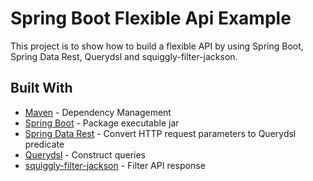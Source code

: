 # Spring Boot Flexible Api Example

This project is to show how to build a flexible API by using Spring Boot, Spring Data Rest, Querydsl and squiggly-filter-jackson.

## Built With
* [Maven](https://maven.apache.org) - Dependency Management
* [Spring Boot](https://projects.spring.io/spring-boot) - Package executable jar
* [Spring Data Rest](https://spring.io/projects/spring-data-rest) - Convert HTTP request parameters to Querydsl predicate
* [Querydsl](https://github.com/querydsl/querydsl) - Construct queries
* [squiggly-filter-jackson](https://github.com/bohnman/squiggly) - Filter API response
